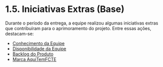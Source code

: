 # 1.5. Iniciativas Extras (Base)

Durante o período da entrega, a equipe realizou algumas iniciativas extras que contribuíram para o aprimoramento do projeto. Entre essas ações, destacam-se:

- [Conhecimento da Equipe](../Extra/1.5.1.ConhecimentoDaEquipe.md)
- [Disponibilidade da Equipe](../Extra/1.5.2.DisponibilidadeDaEquipe.md)
- [Backlog do Produto](/Extra/1.5.3.BacklogDoProduto.md)
- [Marca AquiTemFCTE](/Extra/1.5.4.MarcaAquiTemFCTE.md)
